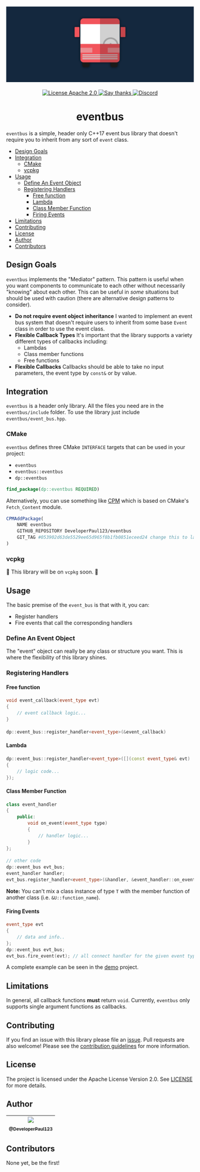 <p align="center">
  
  <img src="art/export/logo_no_text.png" alt="logo"/>
  
  <br>
  <br>
  
  <a href="https://www.apache.org/licenses/LICENSE-2.0.html">
    <img src="https://img.shields.io/badge/license-Apache 2.0-blue" alt="License Apache 2.0">
  </a>
  
  <a href="https://github.com/DeveloperPaul123/MHWDatabase/stargazers">
    <img src="https://img.shields.io/badge/Say%20Thanks-👍-1EAEDB.svg" alt="Say thanks">
  </a>
  
  <a href="https://img.shields.io/discord/652515194572111872">
    <img alt="Discord" src="https://img.shields.io/discord/652515194572111872">
  </a>

</p>

<h1 align="center">
eventbus
</h1>

`eventbus` is a simple, header only C++17 event bus library that doesn't require you to inherit from any sort of `event` class.

- [Design Goals](#design-goals)
- [Integration](#integration)
  - [CMake](#cmake)
  - [vcpkg](#vcpkg)
- [Usage](#usage)
  - [Define An Event Object](#define-an-event-object)
  - [Registering Handlers](#registering-handlers)
    - [Free function](#free-function)
    - [Lambda](#lambda)
    - [Class Member Function](#class-member-function)
    - [Firing Events](#firing-events)
- [Limitations](#limitations)
- [Contributing](#contributing)
- [License](#license)
- [Author](#author)
- [Contributors](#contributors)

## Design Goals

`eventbus` implements the "Mediator" pattern. This pattern is useful when you want components to communicate to each other without necessarily "knowing" about each other. This can be useful in *some* situations but should be used with caution (there are alternative design patterns to consider).

- **Do not require event object inheritance** I wanted to implement an event bus system that doesn't require users to inherit from some base `Event` class in order to use the event class.
- **Flexible Callback Types** It's important that the library supports a variety different types of callbacks including:
  - Lambdas
  - Class member functions
  - Free functions
- **Flexible Callbacks** Callbacks should be able to take no input parameters, the event type by `const&` or by value.

## Integration

`eventbus` is a header only library. All the files you need are in the `eventbus/include` folder. To use the library just include `eventbus/event_bus.hpp`.

### CMake

`eventbus` defines three CMake `INTERFACE` targets that can be used in your project:
* `eventbus`
* `eventbus::eventbus`
* `dp::eventbus`

````cmake
find_package(dp::eventbus REQUIRED)
````

Alternatively, you can use something like [CPM](https://github.com/TheLartians/CPM) which is based on CMake's `Fetch_Content` module.

````cmake
CPMAddPackage(
    NAME eventbus
    GITHUB_REPOSITORY DeveloperPaul123/eventbus
    GIT_TAG #053902d63de5529ee65d965f8b1fb0851eceed24 change this to latest commit/release tag
)
````

### vcpkg

:construction: This library will be on `vcpkg` soon. :construction:

## Usage

The basic premise of the `event_bus` is that with it, you can:
* Register handlers
* Fire events that call the corresponding handlers

### Define An Event Object

The "event" object can really be any class or structure you want. This is where the flexibility of this library shines.

### Registering Handlers

#### Free function

````cpp
void event_callback(event_type evt)
{
    // event callback logic...
}

dp::event_bus::register_handler<event_type>(&event_callback)
````

#### Lambda

````cpp
dp::event_bus::register_handler<event_type>([](const event_type& evt)
{
    // logic code...
});
````

#### Class Member Function

````cpp
class event_handler
{
    public:
        void on_event(event_type type)
        {
            // handler logic...
        }
};

// other code
dp::event_bus evt_bus;
event_handler handler;
evt_bus.register_handler<event_type>(&handler, &event_handler::on_event);
````

**Note:** You can't mix a class instance of type `T` with the member function of another class (i.e. `&U::function_name`).

#### Firing Events

````cpp
event_type evt
{
    // data and info..
};
dp::event_bus evt_bus;
evt_bus.fire_event(evt); // all connect handler for the given event type will be fired.
````

A complete example can be seen in the [demo](https://github.com/DeveloperPaul123/eventbus/tree/develop/demo) project.

## Limitations

In general, all callback functions **must** return `void`. Currently, `eventbus` only supports single argument functions as callbacks.

## Contributing

If you find an issue with this library please file an [issue](https://github.com/DeveloperPaul123/eventbus/issues). Pull requests are also welcome! Please see the [contribution guidelines](CONTRIBUTING.md) for more information.

## License

The project is licensed under the Apache License Version 2.0. See [LICENSE](LICENSE) for more details.

## Author

| [<img src="https://avatars0.githubusercontent.com/u/6591180?s=460&v=4" width="100"><br><sub>@DeveloperPaul123</sub>](https://github.com/DeveloperPaul123) |
|:----:|

## Contributors

None yet, be the first!
